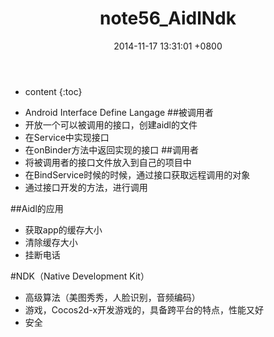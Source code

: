 ﻿---
layout: post
title:  "note56_AidlNdk"
date:   2014-11-17 13:31:01 +0800
categories: android
tag: android
---

* content
{:toc}
- Android Interface Define Langage
##被调用者
- 开放一个可以被调用的接口，创建aidl的文件
- 在Service中实现接口
- 在onBinder方法中返回实现的接口
##调用者
- 将被调用者的接口文件放入到自己的项目中
- 在BindService时候的时候，通过接口获取远程调用的对象
- 通过接口开发的方法，进行调用

##Aidl的应用
- 获取app的缓存大小
- 清除缓存大小
- 挂断电话

#NDK（Native Development Kit）
- 高级算法（美图秀秀，人脸识别，音频编码）
- 游戏，Cocos2d-x开发游戏的，具备跨平台的特点，性能又好
- 安全